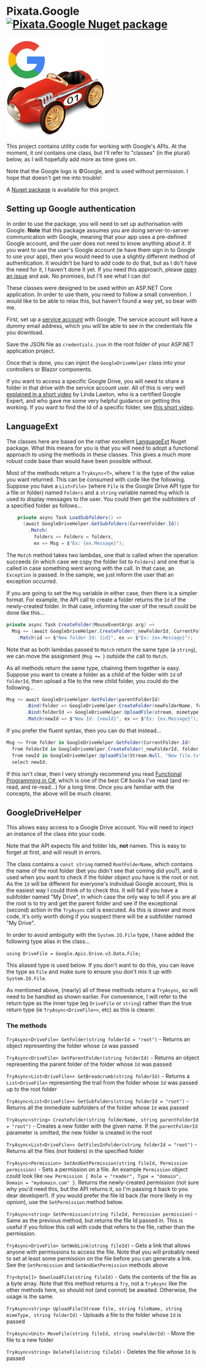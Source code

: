 # Pixata.Google [![Pixata.Google Nuget package](https://img.shields.io/nuget/v/Pixata.Google)](https://www.nuget.org/packages/Pixata.Google/)

![Pixata](https://github.com/MrYossu/Pixata.Utilities/raw/master/Pixata.Google/Icon/PixataGoogle.png "Pixata")

This project contains utility code for working with Google's APIs. At the moment, it onl contains one class, but I'll refer to "classes" (in the plural) below, as I will hopefully add more as time goes on.

Note that the Google logo is &copy;Google, and is used without permission. I hope that doesn't get me into trouble!

A [Nuget package](https://www.nuget.org/packages/Pixata.Google/) is available for this project.

## Setting up Google authentication

In order to use the package, you will need to set up authorisation with Google. **Note** that this package assumes you are doing server-to-server communication with Google, meaning that your app uses a pre-defined Google account, and the user does not need to know anything about it. If you want to use the user's Google account (ie have them sign in to Google to use your app), then you would need to use a slightly different method of authentication. It wouldn't be hard to add code to do that, but as I do't have the need for it, I haven't done it yet. If you need this approach, please [open an issue](https://github.com/MrYossu/Pixata.Utilities/issues) and ask. No promises, but I'll see what I can do!

These classes were designed to be used within an ASP.NET Core application. In order to use them, you need to follow a small convention. I would like to be able to relax this, but haven't found a way yet, so bear with me.

First, set up a [service account](https://developers.google.com/identity/protocols/oauth2/service-account) with Google. The service account will have a dummy email address, which you will be able to see in the credentials file you download.

Save the JSON file as `credentials.json` in the root folder of your ASP.NET application project.

Once that is done, you can inject the `GoogleDriveHelper` class into your controllers or Blazor components.

If you want to access a specific Google Drive, you will need to share a folder in that drive with the service account user. All of this is very well [explained in a short video](https://www.youtube.com/watch?v=Q5b0ivBYqeQ) by Linda Lawton, who is a certified Google Expert, and who gave me some very helpful guidance on getting this working. If you want to find the Id of a specific folder, see [this short video](https://www.youtube.com/watch?v=m3euwXcuvrs).

## LanguageExt
The classes here are based on the rather excellent [LanguageExt](https://github.com/louthy/language-ext/) Nuget package. What this means for you is that you will need to adopt a functional approach to using the methods in these classes. This gives a much more robust code base than would have been possible without.

Most of the methods return a `TryAsync<T>`, where `T` is the type of the value you want returned. This can be consumed with code like the following. Suppose you have a `List<File>` (where `File` is the Google Drive API type for a file or folder) named `Folders` and a `string` variable named `Msg` which is used to display messages to the user. You could then get the subfolders of a specified folder as follows...

```c#
    private async Task LoadSubfolders() =>
      (await GoogleDriveHelper.GetSubfolders(CurrentFolder.Id))
        .Match(
          folders => Folders = folders,
          ex => Msg = $"Ex: {ex.Message}");
```

The `Match` method takes two lambdas, one that is called when the operation succeeds (in which case we copy the folder list to `Folders`) and one that is called in case something went wrong with the call. In that case, an `Exception` is passed. In the sample, we just inform the user that an exception occurred.

If you are going to set the `Msg` variable in either case, then there is a simpler format. For example, the API call to create a folder returns the `Id` of the newly-created folder. In that case, informing the user of the result could be done like this...

```c#
private async Task CreateFolder(MouseEventArgs arg) =>
  Msg += (await GoogleDriveHelper.CreateFolder(_newFolderId, CurrentFolder.Id))
    .Match(id => $"New folder Id: {id}", ex => $"Ex: {ex.Message}");
```

Note that as both lambdas passed to `Match` return the same type (a `string`), we can move the assignment (`Msg += `) outside the call to `Match`.

As all methods return the same type, chaining them together is easy. Suppose you want to create a folder as a child of the folder with `Id` of `folderId`, then upload a file to the new child folder, you could do the following...

```c#
Msg += await GoogleDriveHelper.GetFolder(parentFolderId)
       .Bind(folder => GoogleDriveHelper.CreateFolder(newFolderName, folder.Id))
       .Bind(folderId => GoogleDriveHelper.UploadFile(stream, mimetype, folderId))
       .Match(newId => $"New Id: {newId}", ex => $"Ex: {ex.Message}");
```

If you prefer the fluent syntax, then you can do that instead...

```c#
Msg += from folder in GoogleDriveHelper.GetFolder(CurrentFolder.Id)
  from folderId in GoogleDriveHelper.CreateFolder(_newFolderId, folder.Id)
  from newId in GoogleDriveHelper.UploadFile(Stream.Null, "New file.txt", "text/text", folderId)
  select newId;
```

If this isn't clear, then I very strongly recommend you read [Functional Programming in C#](https://www.manning.com/books/functional-programming-in-c-sharp?query=functional%20programming%20c#), which is one of the best C# books I've read (and re-read, and re-read...) for a long time. Once you are familiar with the concepts, the above will be much clearer.

## GoogleDriveHelper
This allows easy access to a Google Drive account. You will need to inject an instance of the class into your code.

Note that the API expects file and folder Ids, **not** names. This is easy to forget at first, and will result in errors.

The class contains a `const string` named `RootFolderName`, which contains the name of the root folder (bet you didn't see that coming did you?), and is used when you want to check if the folder object you have is the root or not. As the `Id` will be different for everyone's individual Google account, this is the easiest way I could think of to check this. It will fail if you have a subfolder named "My Drive", in which case the only way to tell if you are at the root is to try and get the parent folder and see if the exceptional (second) action in the `TryAsync` call is executed. As this is slower and more code, it's only worth doing if you suspect there will be a subfolder named "My Drive".

In order to avoid ambiguity with the `System.IO.File` type, I have added the following type alias in the class...

`using DriveFile = Google.Apis.Drive.v3.Data.File;`

This aliased type is used below. If you don't want to do this, you can leave the type as `File` and make sure to ensure you don't mix it up with `System.IO.File`.

As mentioned above, (nearly) all of these methods return a `TryAsync`, so will need to be handled as shown earlier. For convenience, I will refer to the return type as the inner type (eg `DriveFile` or `string`) rather than the true return type (ie `TryAsync<DriveFile>>`, etc) as this is clearer.

### The methods
`TryAsync<DriveFile> GetFolder(string folderId = "root")` - Returns an object representing the folder whose `Id` was passed

`TryAsync<DriveFile> GetParentFolder(string folderId)` - Returns an object representing the parent folder of the folder whose `Id` was passed

`TryAsync<List<DriveFile>> GetBreadcrumb(string folderId)` - Returns a `List<DriveFile>` representing the trail from the folder whose `Id` was passed up to the root folder

`TryAsync<List<DriveFile>> GetSubfolders(string folderId = "root")` - Returns all the immediate subfolders of the folder whose `Id` was passed

`TryAsync<string> CreateFolder(string folderName, string parentFolderId = "root")` - Creates a new folder with the given name. If the `parentFolderId` parameter is omitted, the new folder is created in the root

`TryAsync<List<DriveFile>> GetFilesInFolder(string folderId = "root")` - Returns all the files (not folders) in the specified folder

`TryAsync<Permission> SetAndGetPermission(string fileId, Permission permission)` - Sets a permission on a file. An example `Permission` object could look like `new Permission { Role = "reader", Type = "domain", Domain = "mydomain.com" }`. Returns the newly-created permission (not sure why you'd need this, but the API returns it, so I'm passing it back to you dear developer!). If you would prefer the file Id back (far more likely in my opnion), use the `SetPermission` method below.

`TryAsync<string> SetPermission(string fileId, Permission permission)` - Same as the previous method, but returns the file Id passed in. This is useful if you follow this call with code that refers to the file, rather than the permission.

`TryAsync<DriveFile> GetWebLink(string fileId)` - Gets a link that allows anyone with permissions to access the file. Note that you will probably need to set at least some permission on the file before you can generate a link. See the `SetPermission` and `SetAndGetPermission` methods above

`Try<byte[]> DownloadFile(string fileId)` - Gets the contents of the file as a byte array. Note that this method returns a `Try`, not a `TryAsync` like the other methods here, so should not (and connot) be awaited. Otherwise, the usage is the same.

`TryAsync<string> UploadFile(Stream file, string fileName, string mimeType, string folderId)` - Uploads a file to the folder whose `Id` is passed

`TryAsync<Unit> MoveFile(string fileId, string newFolderId)` - Move the file to a new folder

`TryAsync<string> DeleteFile(string fileId)` - Deletes the file whose `Id` is passed